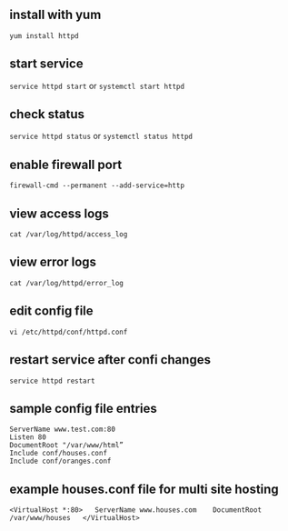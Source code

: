 ## install with yum
`yum install httpd`
## start service
`service httpd start` or `systemctl start httpd`
## check status
`service httpd status` or `systemctl status httpd`
## enable firewall port
`firewall-cmd --permanent --add-service=http`
## view access logs
`cat /var/log/httpd/access_log`
## view error logs
`cat /var/log/httpd/error_log`
## edit config file
`vi /etc/httpd/conf/httpd.conf`
## restart service after confi changes
`service httpd restart`
## sample config file entries
`ServerName www.test.com:80`     
`Listen 80`  
`DocumentRoot "/var/www/html”`  
`Include conf/houses.conf`  
`Include conf/oranges.conf`  
## example houses.conf file for multi site hosting
`<VirtualHost *:80>  
    ServerName www.houses.com   
    DocumentRoot /var/www/houses  
</VirtualHost>`
